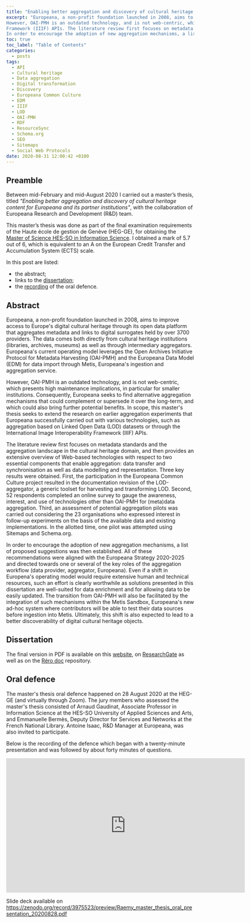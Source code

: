```yaml
---
title: "Enabling better aggregation and discovery of cultural heritage content for Europeana and its partner institutions"
excerpt: "Europeana, a non-profit foundation launched in 2008, aims to improve access to Europe's digital cultural heritage through its open data platform that aggregates metadata and links to digital surrogates held by over 3700 providers. The data comes both directly from cultural heritage institutions (libraries, archives, museums) as well as through intermediary aggregators. Europeana's current operating model leverages the Open Archives Initiative Protocol for Metadata Harvesting (OAI-PMH) and the Europeana Data Model (EDM) for data import through Metis, Europeana's ingestion and aggregation service.
However, OAI-PMH is an outdated technology, and is not web-centric, which presents high maintenance implications, in particular for smaller institutions. Consequently, Europeana seeks to find alternative aggregation mechanisms that could complement or supersede it over the long-term, and which could also bring further potential benefits. In scope, this master's thesis seeks to extend the research on earlier aggregation experiments that Europeana successfully carried out with various technologies, such as aggregation based on Linked Open Data (LOD) datasets or through the International Image Interoperability
Framework (IIIF) APIs. The literature review first focuses on metadata standards and the aggregation landscape in the cultural heritage domain, and then provides an extensive overview of Web-based technologies with respect to two essential components that enable aggregation: data transfer and synchronisation as well as data modelling and representation. Three key results were obtained. First, the participation in the Europeana Common Culture project resulted in the documentation revision of the LOD-aggregator, a generic toolset for harvesting and transforming LOD. Second, 52 respondents completed an online survey to gauge the awareness, interest, and use of technologies other than OAI-PMH for (meta)data aggregation. Third, an assessment of potential aggregation pilots was carried out considering the 23 organisations who expressed interest in follow-up experiments on the basis of the available data and existing implementations. In the allotted time, one pilot was attempted using Sitemaps and Schema.org. 
In order to encourage the adoption of new aggregation mechanisms, a list of proposed suggestions was then established. All of these recommendations were aligned with the Europeana Strategy 2020-2025 and directed towards one or several of the key roles of the aggregation workflow (data provider, aggregator, Europeana). Even if a shift in Europena's operating model would require extensive human and technical resources, such an effort is clearly worthwhile as solutions presented in this dissertation are well-suited for data enrichment and for allowing data to be easily updated. The transition from OAI-PMH will also be facilitated by the integration of such mechanisms within the Metis Sandbox, Europeana's new ad-hoc system where contributors will be able to test their data sources before ingestion into Metis. Ultimately, this shift is also expected to lead to a better discoverability of digital cultural heritage objects."
toc: true
toc_label: "Table of Contents"
categories:
  - posts
tags:
  - API
  - Cultural heritage
  - Data aggregation
  - Digital transformation
  - Discovery
  - Europeana Common Culture
  - EDM
  - IIIF
  - LOD
  - OAI-PMH
  - RDF
  - ResourceSync
  - Schema.org
  - SEO
  - Sitemaps
  - Social Web Protocols
date: 2020-08-31 12:00:42 +0100
---
```


## Preamble

Between mid-February and mid-August 2020 I carried out a master’s thesis, titled *"Enabling better aggregation and discovery of cultural heritage content for Europeana and its partner institutions"*, with the collaboration of Europeana Research and Development (R&D) team. 

This master’s thesis was done as part of the final examination requirements of the Haute école de gestion de Genève (HEG-GE), for obtaining the [Master of Science HES-SO in Information Science][master-is]. I obtained a mark of 5.7 out of 6, which is equivalent to an A on the European Credit Transfer and Accumulation System (ECTS) scale.

In this post are listed:
- the abstract;
- links to the [dissertation][tm];
- the [recording][tm-defence] of the oral defence. 

## Abstract

Europeana, a non-profit foundation launched in 2008, aims to improve access to Europe's digital cultural heritage through its open data platform that aggregates metadata and links to digital surrogates held by over 3700 providers. The data comes both directly from cultural heritage institutions (libraries, archives, museums) as well as through intermediary aggregators. Europeana's current operating model leverages the Open Archives Initiative Protocol for Metadata Harvesting (OAI-PMH) and the Europeana Data Model (EDM) for data import through Metis, Europeana's ingestion and aggregation service.

However, OAI-PMH is an outdated technology, and is not web-centric, which presents high maintenance implications, in particular for smaller institutions. Consequently, Europeana seeks to find alternative aggregation mechanisms that could complement or supersede it over the long-term, and which could also bring further potential benefits. In scope, this master's thesis seeks to extend the research on earlier aggregation experiments that Europeana successfully carried out with various technologies, such as aggregation based on Linked Open Data (LOD) datasets or through the International Image Interoperability
Framework (IIIF) APIs. 

The literature review first focuses on metadata standards and the aggregation landscape in the cultural heritage domain, and then provides an extensive overview of Web-based technologies with respect to two essential components that enable aggregation: data transfer and synchronisation as well as data modelling and representation. Three key results were obtained. First, the participation in the Europeana Common Culture project resulted in the documentation revision of the LOD-aggregator, a generic toolset for harvesting and transforming LOD. Second, 52 respondents completed an online survey to gauge the awareness, interest, and use of technologies other than OAI-PMH for (meta)data aggregation. Third, an assessment of potential aggregation pilots was carried out considering the 23 organisations who expressed interest in follow-up experiments on the basis of the available data and existing implementations. In the allotted time, one pilot was attempted using Sitemaps and Schema.org. 

In order to encourage the adoption of new aggregation mechanisms, a list of proposed suggestions was then established. All of these recommendations were aligned with the Europeana Strategy 2020-2025 and directed towards one or several of the key roles of the aggregation workflow (data provider, aggregator, Europeana). Even if a shift in Europena's operating model would require extensive human and technical resources, such an effort is clearly worthwhile as solutions presented in this dissertation are well-suited for data enrichment and for allowing data to be easily updated. The transition from OAI-PMH will also be facilitated by the integration of such mechanisms within the Metis Sandbox, Europeana's new ad-hoc system where contributors will be able to test their data sources before ingestion into Metis. Ultimately, this shift is also expected to lead to a better discoverability of digital cultural heritage objects.

## Dissertation

The final version in PDF is available on this [website][tm], on [ResearchGate][rg] as well as on the [Réro doc][rerodoc] repository.

## Oral defence

The master's thesis oral defence happened on 28 August 2020 at the HEG-GE (and virtually through Zoom). The jury members who assessed the master's thesis consisted of Arnaud Gaudinat, Associate Professor in Information Science at the HES-SO University of Applied Sciences and Arts, and Emmanuelle Bermès, Deputy Director for Services and Networks at the French National Library. Antoine Isaac, R&D Manager at Europeana, was also invited to participate. 

Below is the recording of the defence which began with a twenty-minute presentation and was followed by about forty minutes of questions. 

<iframe src="https://player.vimeo.com/video/453003769" width="640" height="360" frameborder="0" allow="autoplay; fullscreen" allowfullscreen></iframe>

Slide deck available on <https://zenodo.org/record/3975523/preview/Raemy_master_thesis_oral_presentation_20200828.pdf>

[master-is]: https://www.hesge.ch/heg/formation-base/masters-science/master-en-sciences-linformation
[tm]: https://julsraemy.github.io/assets/doc/Mastersthesis_europeana_raemyjulien_FV.pdf
[tm-defence]: https://vimeo.com/453003769
[rg]: https://doi.org/10.13140/RG.2.2.14690.35521
[rerodoc]: https://doc.rero.ch/record/329698




